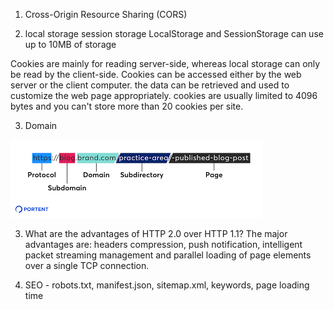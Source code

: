 1. Cross-Origin Resource Sharing (CORS)

2. local storage
session storage
LocalStorage and SessionStorage can use up to 10MB of storage

Cookies are mainly for reading server-side, whereas local storage can only be read by the client-side.
Cookies can be accessed either by the web server or the client computer.
the data can be retrieved and used to customize the web page appropriately.
cookies are usually limited to 4096 bytes and you can't store more than 20 cookies per site. 

3. Domain
<img src="domain.png"/>

3. What are the advantages of HTTP 2.0 over HTTP 1.1?
The major advantages are: headers compression, push notification, intelligent packet streaming management and parallel loading of page elements over a single TCP connection.

4. SEO - robots.txt, manifest.json, sitemap.xml,  keywords, page loading time
